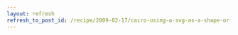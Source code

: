 ```yaml
---
layout: refresh
refresh_to_post_id: /recipe/2009-02-17/cairo-using-a-svg-as-a-shape-or-cairo-groups
---
```

